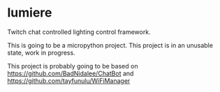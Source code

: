 # lumiere
Twitch chat controlled lighting control framework.

This is going to be a micropython project. This project is in an unusable state, work in progress.

This project is probably going to be based on https://github.com/BadNidalee/ChatBot and https://github.com/tayfunulu/WiFiManager

